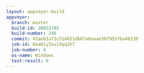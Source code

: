 ```yaml
---
layout: appveyor-build
appveyor:
  branch: master
  build-id: 30033705
  build-number: 346
  commit: 43ae01a73c514651db67a6aaae3bf9557ba46239
  job-id: 8ea0iy3xvi9qq1h7
  job-number: 4
  os-name: Windows
  test-result: 0
---
```

